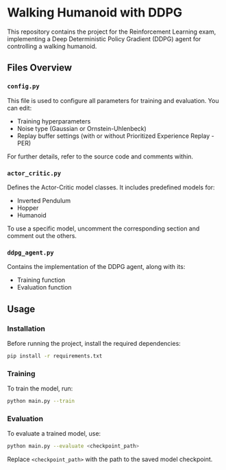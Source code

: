 # Walking Humanoid with DDPG

This repository contains the project for the Reinforcement Learning exam, implementing a Deep Deterministic Policy Gradient (DDPG) agent for controlling a walking humanoid.

## Files Overview

### `config.py`
This file is used to configure all parameters for training and evaluation. You can edit:

- Training hyperparameters
- Noise type (Gaussian or Ornstein-Uhlenbeck)
- Replay buffer settings (with or without Prioritized Experience Replay - PER)
  
For further details, refer to the source code and comments within.


### `actor_critic.py`
Defines the Actor-Critic model classes. It includes predefined models for:

- Inverted Pendulum
- Hopper
- Humanoid

To use a specific model, uncomment the corresponding section and comment out the others.

### `ddpg_agent.py`
Contains the implementation of the DDPG agent, along with its:

- Training function
- Evaluation function

## Usage

### Installation
Before running the project, install the required dependencies:

```sh
pip install -r requirements.txt
```

### Training
To train the model, run:

```sh
python main.py --train
```

### Evaluation
To evaluate a trained model, use:

```sh
python main.py --evaluate <checkpoint_path>
```
Replace `<checkpoint_path>` with the path to the saved model checkpoint.


